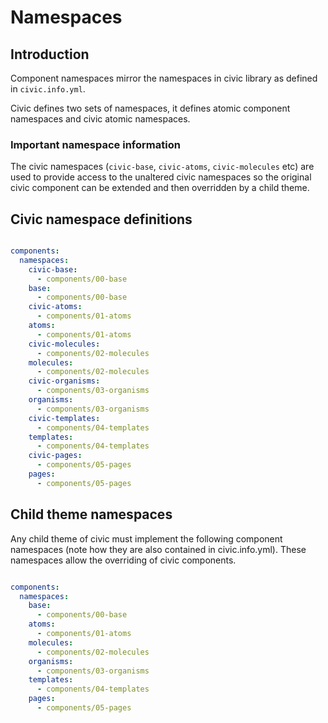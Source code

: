 # Namespaces

## Introduction

Component namespaces mirror the namespaces in civic library as defined in `civic.info.yml`.

Civic defines two sets of namespaces, it defines atomic component namespaces
and civic atomic namespaces.

### Important namespace information

The civic namespaces (`civic-base`, `civic-atoms`, `civic-molecules` etc) are used to provide access to the
unaltered civic namespaces so the original civic component can be extended and then overridden
by a child theme.


## Civic namespace definitions

```yml

components:
  namespaces:
    civic-base:
      - components/00-base
    base:
      - components/00-base
    civic-atoms:
      - components/01-atoms
    atoms:
      - components/01-atoms
    civic-molecules:
      - components/02-molecules
    molecules:
      - components/02-molecules
    civic-organisms:
      - components/03-organisms
    organisms:
      - components/03-organisms
    civic-templates:
      - components/04-templates
    templates:
      - components/04-templates
    civic-pages:
      - components/05-pages
    pages:
      - components/05-pages

```

## Child theme namespaces

Any child theme of civic must implement the following component namespaces
(note how they are also contained in civic.info.yml). These namespaces
allow the overriding of civic components.

```yaml

components:
  namespaces:
    base:
      - components/00-base
    atoms:
      - components/01-atoms
    molecules:
      - components/02-molecules
    organisms:
      - components/03-organisms
    templates:
      - components/04-templates
    pages:
      - components/05-pages

```
